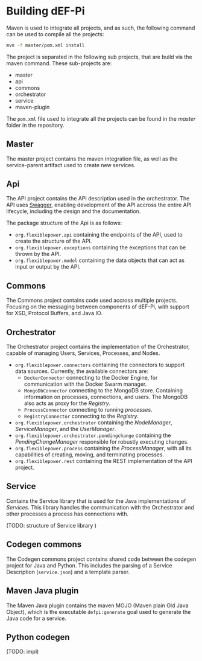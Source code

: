 # Building dEF-Pi

Maven is used to integrate all projects, and as such, the following command can be used to compile all the projects:

```bash
mvn -f master/pom.xml install
```

The project is separated in the following sub projects, that are build via the maven command. These sub-projects are:

* master
* api
* commons
* orchestrator
* service
* maven-plugin

The `pom.xml` file used to integrate all the projects can be found in the _master_ folder in the repository.

## Master

The master project contains the maven integration file, as well as the service-parent artifact used to create new services.

## Api

The API project contains the API description used in the orchestrator. The API uses [Swagger](https://swagger.io/), enabling development of the API accross the entire API lifecycle, including the design and the documentation.

The package structure of the Api is as follows:

* `org.flexiblepower.api` containing the endpoints of the API, used to create the structure of the API.
* `org.flexiblepower.exceptions` containing the exceptions that can be thrown by the API.
* `org.flexiblepower.model` containing the data objects that can act as input or output by the API.

## Commons

The Commons project contains code used accross multiple projects. Focusing on the messaging between components of dEF-Pi, with support for XSD, Protocol Buffers, and Java IO.

## Orchestrator

The Orchestrator project contains the implementation of the Orchestrator, capable of managing Users, Services, Processes, and Nodes.

* `org.flexiblepower.connectors` containing the connectors to support data sources. Currently, the available connectors are:
    - `DockerConnector` connecting to the Docker Engine, for communication with the Docker Swarm manager.
    - `MongoDbConnector` connecting to the MongoDB store. Containing information on processes, connections, and users. The MongoDB also acts as proxy for the _Registry_.
    - `ProcessConnector` connecting to running _processes_.
    - `RegistryConnector` connecting to the _Registry_.
* `org.flexiblepower.orchestrator` containing the _NodeManager_, _ServiceManager_, and the _UserManager_.
* `org.flexiblepower.orchestrator.pendingchange` containing the _PendingChangeManager_ responsible for robustly executing changes. 
* `org.flexiblepower.process` containing the _ProcessManager_, with all its capabilities of creating, moving, and terminating processes.
* `org.flexiblepower.rest` containing the REST implementation of the API project.

## Service

Contains the Service library that is used for the Java implementations of _Services_. This library handles the communication with the Orchestrator and other processes a process has connections with.

\(TODO: structure of Service library \)

## Codegen commons

The Codegen commons project contains shared code between the codegen project for Java and Python. This includes the parsing of a Service Description \(`service.json`\) and a template parser.

## Maven Java plugin

The Maven Java plugin contains the maven MOJO \(Maven plain Old Java Object\), which is the executable `defpi:generate` goal used to generate the Java code for a service. 

## Python codegen

\(TODO: impl\)